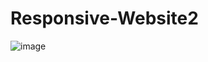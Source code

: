 # Responsive-Website2

![image](https://user-images.githubusercontent.com/80094949/133882832-0b290d57-3ea5-43d4-9087-00376d641388.png)
